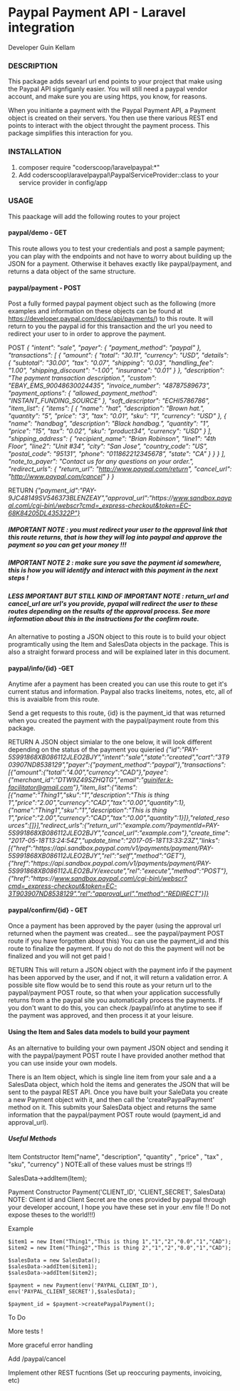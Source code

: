 # Paypal Payment API - Laravel integration

Developer Guin Kellam  



### DESCRIPTION
This package adds sevearl url end points to your project that make using the Paypal API signfiganly easier.  You will still need a paypal vendor account, and make sure you are using https, you know, for reasons.  

When you initiante a payment with the Paypal Payment API, a Payment object is created on their servers.  You then use there various REST end points to interact with the object throught the payment process.  This package simplifies this interaction for you. 

### INSTALLATION

  1. composer require "coderscoop/laravelpaypal:*"
  2. Add coderscoop\laravelpaypal\PaypalServiceProvider::class to your service provider in config/app

### USAGE
This paackage will add the following routes to your project

#### paypal/demo - GET 

This route allows you to test your credentials and post a sample payment; you can play with the endpoints and not have to worry about building up the JSON for a payment. Otherwise it behaves exactly like paypal/payment, and returns a data object of the same structure.

#### paypal/payment - POST 

Post a fully formed paypal payment object such as the following (more examples and information on these objects can be found at https://developer.paypal.com/docs/api/payments/) to this route.  It will return to you the paypal id for this transaction and the url you need to redirect your user to in order to approve the payment.

POST
*{
  "intent": "sale",
  "payer": {
  "payment_method": "paypal"
  },
  "transactions": [
  {
    "amount": {
    "total": "30.11",
    "currency": "USD",
    "details": {
      "subtotal": "30.00",
      "tax": "0.07",
      "shipping": "0.03",
      "handling_fee": "1.00",
      "shipping_discount": "-1.00",
      "insurance": "0.01"
    }
    },
    "description": "The payment transaction description.",
    "custom": "EBAY_EMS_90048630024435",
    "invoice_number": "48787589673",
    "payment_options": {
    "allowed_payment_method": "INSTANT_FUNDING_SOURCE"
    },
    "soft_descriptor": "ECHI5786786",
    "item_list": {
    "items": [
      {
      "name": "hat",
      "description": "Brown hat.",
      "quantity": "5",
      "price": "3",
      "tax": "0.01",
      "sku": "1",
      "currency": "USD"
      },
      {
      "name": "handbag",
      "description": "Black handbag.",
      "quantity": "1",
      "price": "15",
      "tax": "0.02",
      "sku": "product34",
      "currency": "USD"
      }
    ],
    "shipping_address": {
      "recipient_name": "Brian Robinson",
      "line1": "4th Floor",
      "line2": "Unit #34",
      "city": "San Jose",
      "country_code": "US",
      "postal_code": "95131",
      "phone": "011862212345678",
      "state": "CA"
    }
    }
  }
  ],
  "note_to_payer": "Contact us for any questions on your order.",
  "redirect_urls": {
  "return_url": "http://www.paypal.com/return",
  "cancel_url": "http://www.paypal.com/cancel"
  }
}*

RETURN 
*{"payment_id":"PAY-9JC48149SV546373BLENZEAY","approval_url":"https:\/\/www.sandbox.paypal.com\/cgi-bin\/webscr?cmd=_express-checkout&token=EC-68K84205DL435322P"}*

##### IMPORTANT NOTE : you must redirect your user to the approval link that this route returns, that is how they will log into paypal and approve the payment so you can get your money !!!

##### IMPORTANT NOTE 2 : make sure you save the payment id somewhere, this is how you will identify and interact with this payment in the next steps !

##### LESS IMPORTANT BUT STILL KIND OF IMPORTANT NOTE : return_url and cancel_url are url's you provide, pyapal will redirect the user to these routes depending on the results of the approval process.  See more information about this in the instructions for the confirm route.


An alternative to posting a JSON object to this route is to build your object programtically using the Item and SalesData objects in the package. This is also a straight forward process and will be explained later in this document.

#### paypal/info/{id} -GET

Anytime afer a payment has been created you can use this route to get it's current status and information.  Paypal also tracks lineitems, notes, etc, all of this is avaialble from this route. 

Send a get requests to this route, {id} is the payment_id that was returned when you created the payment with the paypal/payment route from this package.  

RETURN
A JSON object simialar to the one below, it will look different depending on the status of the payment you quieried
*{"id":"PAY-5S991868XB086112JLEO2BJY","intent":"sale","state":"created","cart":"3T903907ND8538129","payer":{"payment_method":"paypal"},"transactions":[{"amount":{"total":"4.00","currency":"CAD"},"payee":{"merchant_id":"DTW9Z49SZHQTG","email":"guinifer.k-facilitator@gmail.com"},"item_list":{"items":[{"name":"Thing1","sku":"1","description":"This is thing 1","price":"2.00","currency":"CAD","tax":"0.00","quantity":1},{"name":"Thing1","sku":"1","description":"This is thing 1","price":"2.00","currency":"CAD","tax":"0.00","quantity":1}]},"related_resources":[]}],"redirect_urls":{"return_url":"example.com\/?paymentId=PAY-5S991868XB086112JLEO2BJY","cancel_url":"example.com"},"create_time":"2017-05-18T13:24:54Z","update_time":"2017-05-18T13:33:23Z","links":[{"href":"https:\/\/api.sandbox.paypal.com\/v1\/payments\/payment\/PAY-5S991868XB086112JLEO2BJY","rel":"self","method":"GET"},{"href":"https:\/\/api.sandbox.paypal.com\/v1\/payments\/payment\/PAY-5S991868XB086112JLEO2BJY\/execute","rel":"execute","method":"POST"},{"href":"https:\/\/www.sandbox.paypal.com\/cgi-bin\/webscr?cmd=_express-checkout&token=EC-3T903907ND8538129","rel":"approval_url","method":"REDIRECT"}]}*



#### paypal/confirm/{id} - GET
Once a payment has been approved by the payer (using the approval url returned when the payment was created... see the paypal/payment POST route if you have forgotten about this) You can use the payment_id and this route to finalize the payment. If you do not do this the payment will not be finalized and you will not get paid !

RETURN
This will return a JSON object with the payment info if the payment has been apporved by the user, and if not, it will return a validation error.  A possible site flow would be to send this route as your return url to the paypal/payment POST route, so that when your application successfully returns from a the paypal site you automatically process the payments.  If you don't want to do this, you can check /paypal/info at anytime to see if the payment was approved, and then process it at your leisure.

#### Using the Item and Sales data models to build your payment
As an alternative to building your own payment JSON object and sending it with the paypal/payment POST route I have provided another method that you can use inside your own models.

There is an Item object, which is single line item from your sale and a a SalesData object, which hold the items and generates the JSON that will be sent to the paypal REST API.  Once you have built your SaleData you create a new Payment object with it, and then call the 'createPaypalPayment' method on it.  This submits your SalesData object and returns the same information that the paypal/payment POST route would (payment_id and approval_url).

##### Useful Methods
 Item Contstructor Item("name", "description", "quantity" , "price" , "tax" , "sku", "currency" )  NOTE:all of these values must be strings !!)
 
 SalesData->addItem(Item); 

 Payment Constructor Payment('CLIENT_ID', 'CLIENT_SECRET', SalesData)  NOTE: Client id and Client Secret are the ones provided by paypal through your developer account, I hope you have these set in your .env file !!  Do not expose theses to the world!!!)

Example

    $item1 = new Item("Thing1","This is thing 1","1","2","0.0","1","CAD");
    $item2 = new Item("Thing2","This is thing 2","1","2","0.0","1","CAD");

    $salesData = new SalesData();
    $salesData->addItem($item1);
    $salesData->addItem($item2);

    $payment = new Payment(env('PAYPAL_CLIENT_ID'), env('PAYPAL_CLIENT_SECRET'),$salesData);
  
    $payment_id = $payment->createPaypalPayment();

To Do

  More tests !

  More graceful error handling

  Add /paypal/cancel 

  Implement other REST fucntions (Set up reoccuring payments, invoicing, etc)

